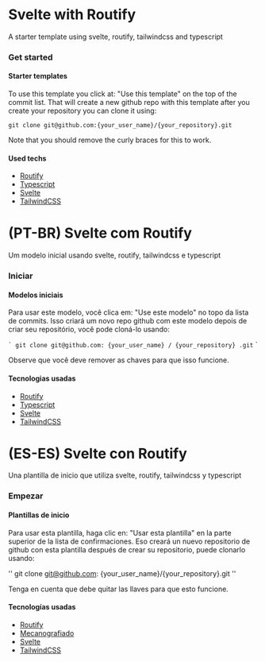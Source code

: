 # Svelte with Routify

A starter template using svelte, routify, tailwindcss and typescript

### Get started

#### Starter templates
To use this template you click at: "Use this template" on the top of the commit list.
That will create a new github repo with this template after you create your repository you can clone it using:

```
git clone git@github.com:{your_user_name}/{your_repository}.git
```

Note that you should remove the curly braces for this to work.

#### Used techs
* [Routify](https://routify.dev/)
* [Typescript](https://www.typescriptlang.org/)
* [Svelte](https://svelte.dev/)
* [TailwindCSS](https://tailwindcss.com/)


# (PT-BR) Svelte com Routify

Um modelo inicial usando svelte, routify, tailwindcss e typescript

### Iniciar

#### Modelos iniciais
Para usar este modelo, você clica em: "Use este modelo" no topo da lista de commits.
Isso criará um novo repo github com este modelo depois de criar seu repositório, você pode cloná-lo usando:

`` `
git clone git@github.com: {your_user_name} / {your_repository} .git
`` `

Observe que você deve remover as chaves para que isso funcione.

#### Tecnologias usadas
* [Routify](https://routify.dev/)
* [Typescript](https://www.typescriptlang.org/)
* [Svelte](https://svelte.dev/)
* [TailwindCSS](https://tailwindcss.com/)

# (ES-ES) Svelte con Routify

Una plantilla de inicio que utiliza svelte, routify, tailwindcss y typescript

### Empezar

#### Plantillas de inicio
Para usar esta plantilla, haga clic en: "Usar esta plantilla" en la parte superior de la lista de confirmaciones.
Eso creará un nuevo repositorio de github con esta plantilla después de crear su repositorio, puede clonarlo usando:

''
git clone git@github.com: {your_user_name}/{your_repository}.git
''

Tenga en cuenta que debe quitar las llaves para que esto funcione.

#### Tecnologías usadas
* [Routify](https://routify.dev/)
* [Mecanografiado](https://www.typescriptlang.org/)
* [Svelte](https://svelte.dev/)
* [TailwindCSS](https://tailwindcss.com/)
